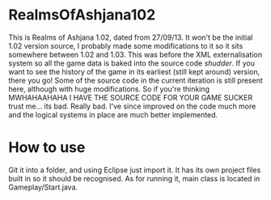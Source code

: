 # RealmsOfAshjana102
This is Realms of Ashjana 1.02, dated from 27/09/13. It won't be the initial 1.02 version source, I probably made some modifications to it so it sits somewhere between 1.02 and 1.03. This was before the XML externalisation system so all the game data is baked into the source code *shudder*. If you want to see the history of the game in its earliest (still kept around) version, there you go! Some of the source code in the current iteration is still present here, although with huge modifications. So if you're thinking MWHAHAAHAHA I HAVE THE SOURCE CODE FOR YOUR GAME SUCKER trust me... its bad. Really bad. I've since improved on the code much more and the logical systems in place are much better implemented.

# How to use
Git it into a folder, and using Eclipse just import it. It has its own project files built in so it should be recognised. As for running it, main class is located in Gameplay/Start.java.

